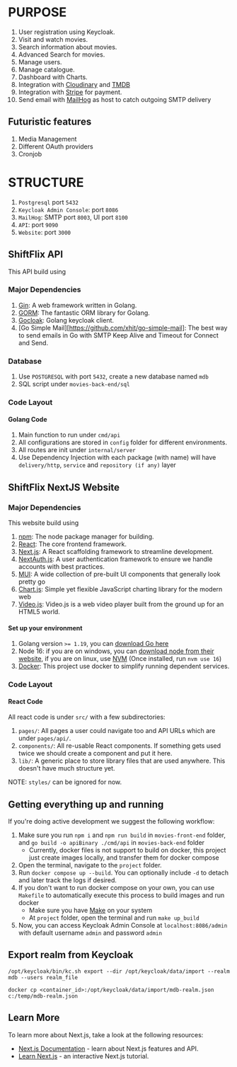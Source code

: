 # PURPOSE

1. User registration using Keycloak.
2. Visit and watch movies.
3. Search information about movies.
4. Advanced Search for movies.
5. Manage users.
6. Manage catalogue.
7. Dashboard with Charts.
8. Integration with [Cloudinary](https://cloudinary.com/)
   and [TMDB](https://developer.themoviedb.org/reference/intro/getting-started)
10. Integration with [Stripe](https://stripe.com/docs) for payment.
11. Send email with [MailHog](https://github.com/mailhog/MailHog) as host to catch outgoing SMTP delivery

## Futuristic features
1. Media Management
2. Different OAuth providers
3. Cronjob

# STRUCTURE
1. `Postgresql` port `5432`
2. `Keycloak Admin Console`: port `8086`
3. `MailHog`: SMTP port `8003`, UI port `8100`
4. `API`: port `9090`
5. `Website`: port `3000`

## ShiftFlix API

This API build using

### Major Dependencies

1. [Gin](https://gin-gonic.com/): A web framework written in Golang.
2. [GORM](https://gorm.io/): The fantastic ORM library for Golang.
3. [Gocloak](https://github.com/Nerzal/gocloak/): Golang keycloak client.
4. [Go Simple Mail][https://github.com/xhit/go-simple-mail]: The best way to send emails in Go with SMTP Keep Alive and Timeout for Connect and Send.

### Database

1. Use `POSTGRESQL` with port `5432`, create a new database named `mdb`
2. SQL script under `movies-back-end/sql`

### Code Layout

#### Golang Code

1. Main function to run under `cmd/api`
2. All configurations are stored in `config` folder for different environments.
3. All routes are init under `internal/server`
4. Use Dependency Injection with each package (with name) will have `delivery/http`, `service` and `repository (if any)`
   layer

## ShiftFlix NextJS Website

### Major Dependencies

This website build using

1. [npm](https://www.npmjs.com/): The node package manager for building.
2. [React](https://reactjs.org/): The core frontend framework.
3. [Next.js](https://nextjs.org/): A React scaffolding framework to streamline development.
4. [NextAuth.js](https://next-auth.js.org/): A user authentication framework to ensure we handle accounts with best
   practices.
5. [MUI](https://mui.com/): A wide collection of pre-built UI components that generally look pretty go
6. [Chart.js](https://www.chartjs.org/): Simple yet flexible JavaScript charting library for the modern web
7. [Video.js](https://videojs.com/): Video.js is a web video player built from the ground up for an HTML5 world.

#### Set up your environment

1. Golang version `>= 1.19`, you can [download Go here](https://go.dev/dl/)
2. Node 16: if you are on windows, you can [download node from their website](https://nodejs.org/en/download/releases),
   if you are on linux, use [NVM](https://github.com/nvm-sh/nvm) (Once installed, run `nvm use 16`)
3. [Docker](https://www.docker.com/): This project use docker to simplify running dependent services.

### Code Layout

#### React Code

All react code is under `src/` with a few subdirectories:

1. `pages/`: All pages a user could navigate too and API URLs which are under `pages/api/`.
2. `components/`: All re-usable React components. If something gets used twice we should create a component and put it
   here.
3. `lib/`: A generic place to store library files that are used anywhere. This doesn't have much structure yet.

NOTE: `styles/` can be ignored for now.

## Getting everything up and running

If you're doing active development we suggest the following workflow:

1. Make sure you run `npm i` and `npm run build` in `movies-front-end` folder, and `go build -o apiBinary ./cmd/api`
   in `movies-back-end` folder
    - Currently, docker files is not support to build on docker, this project just create images locally, and transfer
      them for docker compose
2. Open the terminal, navigate to the `project` folder.
3. Run `docker compose up --build`. You can optionally include `-d` to
   detach and later track the logs if desired.
4. If you don't want to run docker compose on your own, you can use `Makefile` to automatically execute this process to
   build images and run docker
    - Make sure you have [Make](https://linuxhint.com/run-makefile-windows/) on your system
    - At `project` folder, open the terminal and run `make up_build`
5. Now, you can access Keycloak Admin Console at `localhost:8086/admin` with default username `admin` and
   password `admin`

## Export realm from Keycloak

```
/opt/keycloak/bin/kc.sh export --dir /opt/keycloak/data/import --realm mdb --users realm_file
```

```
docker cp <container_id>:/opt/keycloak/data/import/mdb-realm.json c:/temp/mdb-realm.json
```

## Learn More

To learn more about Next.js, take a look at the following resources:

- [Next.js Documentation](https://nextjs.org/docs) - learn about Next.js features and API.
- [Learn Next.js](https://nextjs.org/learn) - an interactive Next.js tutorial.
